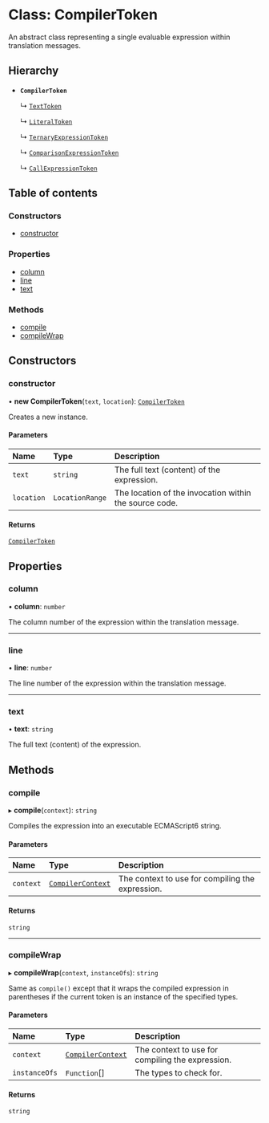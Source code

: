 # Class: CompilerToken

An abstract class representing a single evaluable expression within translation messages.

## Hierarchy

- **`CompilerToken`**

  ↳ [`TextToken`](TextToken.md)

  ↳ [`LiteralToken`](LiteralToken.md)

  ↳ [`TernaryExpressionToken`](TernaryExpressionToken.md)

  ↳ [`ComparisonExpressionToken`](ComparisonExpressionToken.md)

  ↳ [`CallExpressionToken`](CallExpressionToken.md)

## Table of contents

### Constructors

- [constructor](CompilerToken.md#constructor)

### Properties

- [column](CompilerToken.md#column)
- [line](CompilerToken.md#line)
- [text](CompilerToken.md#text)

### Methods

- [compile](CompilerToken.md#compile)
- [compileWrap](CompilerToken.md#compilewrap)

## Constructors

### constructor

• **new CompilerToken**(`text`, `location`): [`CompilerToken`](CompilerToken.md)

Creates a new instance.

#### Parameters

| Name | Type | Description |
| :------ | :------ | :------ |
| `text` | `string` | The full text (content) of the expression. |
| `location` | `LocationRange` | The location of the invocation within the source code. |

#### Returns

[`CompilerToken`](CompilerToken.md)

## Properties

### column

• **column**: `number`

The column number of the expression within the translation message.

___

### line

• **line**: `number`

The line number of the expression within the translation message.

___

### text

• **text**: `string`

The full text (content) of the expression.

## Methods

### compile

▸ **compile**(`context`): `string`

Compiles the expression into an executable ECMAScript6 string.

#### Parameters

| Name | Type | Description |
| :------ | :------ | :------ |
| `context` | [`CompilerContext`](CompilerContext.md) | The context to use for compiling the expression. |

#### Returns

`string`

___

### compileWrap

▸ **compileWrap**(`context`, `instanceOfs`): `string`

Same as `compile()` except that it wraps the compiled expression in parentheses if the current token is an
instance of the specified types.

#### Parameters

| Name | Type | Description |
| :------ | :------ | :------ |
| `context` | [`CompilerContext`](CompilerContext.md) | The context to use for compiling the expression. |
| `instanceOfs` | `Function`[] | The types to check for. |

#### Returns

`string`
